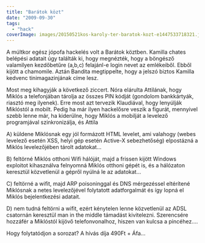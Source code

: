 ```yaml
---
title: "Barátok közt"
date: "2009-09-30"
tags: 
  - "hack"
coverImage: images/20150521kos-karoly-ter-baratok-kozt-e1447533718321.jpg
---
```


A múltkor egész jópofa hackelés volt a Barátok köztben. Kamilla chates belépési adatait úgy találták ki, hogy megnézték, hogy a böngésző valamilyen kezdőbetűre (a,b,c) felajánl-e login nevet az emlékeiből. Ebből kijött a chamomile. Aztán Bandita megtippelte, hogy a jelszó biztos Kamilla kedvenc tinimagazinjának címe lesz.

Most meg kihagyják a következő ziccert. Nóra elárulta Attilának, hogy Miklós a telefonjában tárolja az összes PIN kódját (gondolom bankkártyák, riasztó meg ilyenek). Erre most azt tervezik Klaudiával, hogy lenyúlják Miklóstól a mobilt. Pedig ha már ilyen hackelősre veszik a figurát, mennyivel szebb lenne már, ha kiderülne, hogy Miklós a mobilját a levelező programjával szinkronizálja, és Attila

A) küldene Miklósnak egy jól formázott HTML levelet, ami valahogy (webes levelező esetén XSS, helyi gép esetén Active-X sebezhetőség) elpostázná a Miklós levelezőjében tárolt adatokat...

B) feltörné Miklós otthoni Wifi hálóját, majd a frissen kijött Windows exploitot kihasználva felnyomná Miklós otthoni gépét is, és a hálózaton keresztül közvetlenül a gépről nyúlná le az adatokat...

C) feltörné a wifit, majd ARP poisoninggal és DNS mérgezéssel eltérítené Miklósnak a netes levelezőjével folytatott adatforgalmát és így lopná el Miklós bejelentkezési adatait.

D) nem tudná feltörni a wifit, ezért kénytelen lenne közvetlenül az ADSL csatornán keresztül man in the middle támadást kivitelezni. Szerencsére hozzáfér a Miklóstól kijövő telefonvonalhoz, hiszen van kulcsa a pincéhez....

Hogy folytatódjon a sorozat? A hívás díja 490Ft + Áfa...
